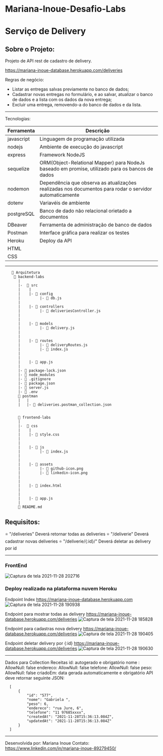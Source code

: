 # Mariana-Inoue-Desafio-Labs
# Serviço de Delivery
## Sobre o Projeto:

Projeto de API rest de cadastro de delivery. 

https://mariana-inoue-database.herokuapp.com/deliveries

Regras de negócio:
- Listar as entregas salvas previamente no banco de dados; 
- Cadastrar novas entregas no formulário, e ao salvar, atualizar o banco de dados e a lista com os dados da nova entrega; 
- Excluir uma entrega, removendo-a do banco de dados e da lista. 

_______________________________
Tecnologias:

|Ferramenta |	Descrição |
|-|-|
| javascript |Linguagem de programação utilizada
|nodejs	| Ambiente de execução do javascript
|express	|Framework NodeJS
|sequelize|	ORM(Object-Relational Mapper) para NodeJs baseado em promise, utilizado para os bancos de dados
|nodemon	|Dependência que observa as atualizações realizadas nos documentos para rodar o servidor automaticamente
|dotenv | Variavéis de ambiente
|postgreSQL	|Banco de dado não relacional orietado a documentos
|DBeaver	|Ferramenta de administração de banco de dados
|Postman	|Interface gráfica para realizar os testes
|Heroku |Deploy da API
|HTML |
|CSS |


__________________________


       📁 Arquitetura
        📁 backend-labs
          |
          |-  📁 src
          |    |
          |    |- 📁 config
          |         |- 📄 db.js
          |
          |    |- 📁 controllers
          |         |- 📄 deliveriesController.js
          |         
          |
          |    |- 📁 models
          |         |- 📄 delivery.js
          |       
          |
          |    |- 📁 routes
          |         |- 📄 deliveryRoutes.js 
          |         |- 📄 index.js 
          |
          |
          |    |- 📄 app.js    
          |
          |- 📄 package-lock.json
          |- 📄 node_modules
          |- 📄 .gitignore
          |- 📄 package.json
          |- 📄 server.js
          |- 📄 .env
          📁 postman
          |   |
          |   |- 📄 deliveries.postman_collection.json
          
          
          📁 frontend-labs
          |
          |-  📁 css
          |    |
          |    |- 📄 style.css
          |
          |         
          |    |- 📁 js
          |         |- 📄 index.js
          |         
          |
          |    |- 📁 assets
          |         |- 📄 github-icon.png
          |         |- 📄 linkedin-icon.png
          |
          |    
          |    |- 📄 index.html 
          |
          |
          |    |- 📄 app.js  
          |
          📄 README.md  
          
         



## Requisitos:

⭐ "/deliveries" Deverá retornar todas as deliveries
⭐ "/deliverie" Deverá cadastrar novas deliveries
⭐ "/deliverie/{:id}/" Deverá deletar as delivery por id
________________________________________________________________________
### FrontEnd 

![Captura de tela 2021-11-28 202716](https://user-images.githubusercontent.com/82849390/143790657-4255b4b5-ac0a-4630-bad6-71e9f92be59d.jpg)

### Deploy realizado na plataforma nuvem Heroku
Endpoint Index
https://mariana-inoue-database.herokuapp.com
![Captura de tela 2021-11-28 190938](https://user-images.githubusercontent.com/82849390/143787974-88b8030a-7b0b-4eb6-bb56-dfa028117788.jpg)

Endpoint para mostrar todas as delivery 
https://mariana-inoue-database.herokuapp.com/deliveries
![Captura de tela 2021-11-28 185828](https://user-images.githubusercontent.com/82849390/143787731-9d63abfa-81a9-43f5-abfd-7223805fb15a.jpg)

Endpoint para cadastras nova delivery
https://mariana-inoue-database.herokuapp.com/deliveries
![Captura de tela 2021-11-28 190405](https://user-images.githubusercontent.com/82849390/143787831-fae463c0-9daa-4d69-a28e-c669296f61b4.jpg)

Endpoint deletar delivery por {:id}
https://mariana-inoue-database.herokuapp.com/deliveries
![Captura de tela 2021-11-28 190630](https://user-images.githubusercontent.com/82849390/143787891-0964dfff-1e95-4188-a465-4bcece9fe1fd.jpg)


_______________________________________________________________________

Dados para Collection Receitas
id: autogerado e obrigatório
nome : AllowNull: false
endereco: AllowNull: false
telefone: AllowNull: false
peso: AllowNull: false
criadoEm: data gerada automaticamente e obrigatório
API deve retornar seguinte JSON:

      [
          {
              "id": "577",
              "nome": "Gabriela ",
              "peso": 6,
              "endereco": "rua Jure, 6",
              "telefone": "11 97685xxxx",
              "createdAt": "2021-11-28T15:36:13.084Z",
              "updatedAt": "2021-11-28T15:36:13.084Z"
          }
      ]

_______________________     

Desenvolvida por: Mariana Inoue 
Contato: https://www.linkedin.com/in/mariana-inoue-89279450/
